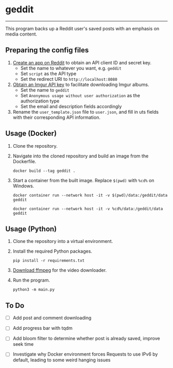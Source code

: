 # geddit
---
This program backs up a Reddit user's saved posts with an emphasis on media content.

## Preparing the config files
1. [Create an app on Reddit](https://www.reddit.com/prefs/apps) to obtain an API client ID and secret key.
    - Set the name to whatever you want, e.g. `geddit`
    - Set `script` as the API type
    - Set the redirect URI to `http://localhost:8080`
2. [Obtain an Imgur API key](https://api.imgur.com/oauth2/addclient) to facilitate downloading Imgur albums.
    - Set the name to `geddit`
    - Set `Anonymous usage without user authorization` as the authorization type
    - Set the email and description fields accordingly
3. Rename the `user_template.json` file to `user.json`, and fill in uts fields with their corresponding API information.

## Usage (Docker)
1. Clone the repository.
2. Navigate into the cloned repository and build an image from the Dockerfile.

    ```
    docker build --tag geddit .
    ```

3. Start a container from the built image. Replace `$(pwd)` with `%cd%` on Windows.

    ```
    docker container run --network host -it -v $(pwd)/data:/geddit/data geddit

    docker container run --network host -it -v %cd%/data:/geddit/data geddit
    ```

## Usage (Python)
1. Clone the repository into a virtual environment.
2. Install the required Python packages.

    ```
    pip install -r requirements.txt
    ```

3. [Download ffmpeg](https://ffmpeg.org/download.html) for the video downloader.
4. Run the program.

    ```
    python3 -m main.py
    ```

## To Do
- [ ] Add post and comment downloading
- [ ] Add progress bar with tqdm
- [ ] Add bloom filter to determine whether post is already saved, improve seek time

- [ ] Investigate why Docker environment forces Requests to use IPv6 by default, leading to some weird hanging issues